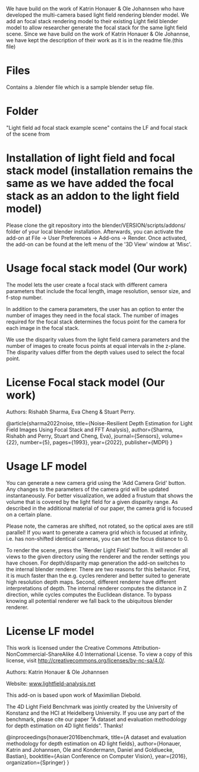 We have build on the work of Katrin Honauer & Ole Johannsen who have developed the multi-camera based light field rendering blender model.
We add an focal stack rendering model to their existing Light field blender model to allow researcher generate the focal stack for the same light field scene. 
Since we have build on the work of Katrin Honauer & Ole Johannse, we have kept the description of their work as it is in the readme file.(this file)

# Files
Contains a .blender file which is a sample blender setup file. 

# Folder
"Light field ad focal stack example scene" contains the LF and focal stack of the scene from 

# Installation of light field and focal stack model (installation remains the same as we have added the focal stack as an addon to the light field model)

Please clone the git repository into the blender/VERSION/scripts/addons/ folder of your local blender installation.
Afterwards, you can activate the add-on at File -> User Preferences -> Add-ons -> Render.
Once activated, the add-on can be found at the left menu of the '3D View' window at 'Misc'.


# Usage focal stack model (Our work)

The model lets the user create a focal stack with different camera parameters that include the focal length, image resolution, sensor size, and f-stop number.

In addition to the camera parameters, the user has an option to enter the number of images they need in the focal stack. 
The number of images required for the focal stack determines the focus point for the camera for each image in the focal stack. 

We use the disparity values from the light field camera parameters and the number of images to create focus points at equal intervals in the z-plane. 
The disparity values differ from the depth values used to select the focal point. 


# License Focal stack model (Our work)

Authors: Rishabh Sharma, Eva Cheng & Stuart Perry.

@article{sharma2022noise,
  title={Noise-Resilient Depth Estimation for Light Field Images Using Focal Stack and FFT Analysis},
  author={Sharma, Rishabh and Perry, Stuart and Cheng, Eva},
  journal={Sensors},
  volume={22},
  number={5},
  pages={1993},
  year={2022},
  publisher={MDPI}
}


# Usage LF model

You can generate a new camera grid using the 'Add Camera Grid' button. Any changes to the parameters of the camera grid will be updated instantaneously. For better visualization, we added a frustum that shows the volume that is covered by the light field for a given disparity range. As described in the additional material of our paper, the camera grid is focused on a certain plane. 

Please note, the cameras are shifted, not rotated, so the optical axes are still parallel! If you want to generate a camera grid which is focused at infinity, i.e. has non-shifted identical cameras, you can set the focus distance to 0.

To render the scene, press the 'Render Light Field' button. It will render all views to the given directory using the renderer and the render settings you have chosen. For depth/disparity map generation the add-on switches to the internal blender renderer. There are two reasons for this behavior. First, it is much faster than the e.g. cycles renderer and better suited to generate high resolution depth maps. Second, different renderer have different interpretations of depth. The internal renderer computes the distance in Z direction, while cycles computes the Euclidean distance. To bypass knowing all potential renderer we fall back to the ubiquitous blender renderer.

# License LF model
This work is licensed under the Creative Commons Attribution-NonCommercial-ShareAlike 4.0 International License. 
To view a copy of this license, visit http://creativecommons.org/licenses/by-nc-sa/4.0/. 
 
Authors: Katrin Honauer & Ole Johannsen 

Website: www.lightfield-analysis.net 

 
This add-on is based upon work of Maximilian Diebold. 

The 4D Light Field Benchmark was jointly created by the University of Konstanz and the HCI at Heidelberg University. If you use any part of the benchmark, please cite our paper "A dataset and evaluation methodology for depth estimation on 4D light fields". Thanks! 
 
 @inproceedings{honauer2016benchmark, 
 title={A dataset and evaluation methodology for depth estimation on 
 4D light fields}, 
 author={Honauer, Katrin and Johannsen, Ole and Kondermann, Daniel 
 and Goldluecke, Bastian}, 
 booktitle={Asian Conference on Computer Vision}, 
 year={2016}, 
 organization={Springer} 
 } 



 


